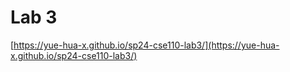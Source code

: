 # Lab 3

[https://yue-hua-x.github.io/sp24-cse110-lab3/](https://yue-hua-x.github.io/sp24-cse110-lab3/)
